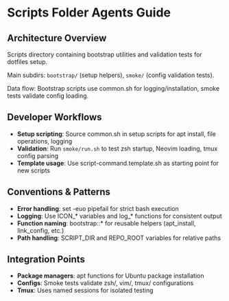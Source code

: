 # Scripts Folder Agents Guide

## Architecture Overview

Scripts directory containing bootstrap utilities and validation tests for dotfiles setup.

Main subdirs: `bootstrap/` (setup helpers), `smoke/` (config validation tests).

Data flow: Bootstrap scripts use common.sh for logging/installation, smoke tests validate config loading.

## Developer Workflows

- **Setup scripting**: Source common.sh in setup scripts for apt install, file operations, logging
- **Validation**: Run `smoke/run.sh` to test zsh startup, Neovim loading, tmux config parsing
- **Template usage**: Use script-command.template.sh as starting point for new scripts

## Conventions & Patterns

- **Error handling**: set -euo pipefail for strict bash execution
- **Logging**: Use ICON_* variables and log_* functions for consistent output
- **Function naming**: bootstrap::* for reusable helpers (apt_install, link_config, etc.)
- **Path handling**: SCRIPT_DIR and REPO_ROOT variables for relative paths

## Integration Points

- **Package managers**: apt functions for Ubuntu package installation
- **Configs**: Smoke tests validate zsh/, vim/, tmux/ configurations
- **Tmux**: Uses named sessions for isolated testing